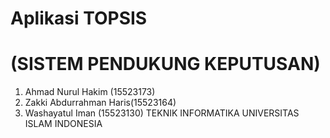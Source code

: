 # Aplikasi TOPSIS 
# (SISTEM PENDUKUNG KEPUTUSAN)
1. Ahmad Nurul Hakim      (15523173)
2. Zakki Abdurrahman Haris(15523164)
3. Washayatul Iman        (15523130)
TEKNIK INFORMATIKA
UNIVERSITAS ISLAM INDONESIA
